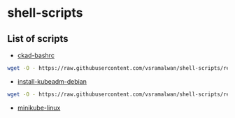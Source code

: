 # shell-scripts

## List of scripts

- [ckad-bashrc](./scripts/ckad-bashrc.sh)

```bash
wget -O - https://raw.githubusercontent.com/vsramalwan/shell-scripts/refs/heads/main/scripts/ckad-bashrc.sh >> ~/.bashrc && source ~/.bashrc
```

- [install-kubeadm-debian](./scripts/install-kubeadm-debian.sh)

```bash
wget -O - https://raw.githubusercontent.com/vsramalwan/shell-scripts/refs/heads/main/scripts/install-kubeadm-debian.sh | bash
```

- [minikube-linux](./scripts/minikube-linux.sh)
